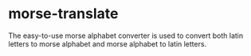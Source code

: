 # morse-translate
The easy-to-use morse alphabet converter is used to convert both latin letters to morse alphabet and morse alphabet to latin letters.

